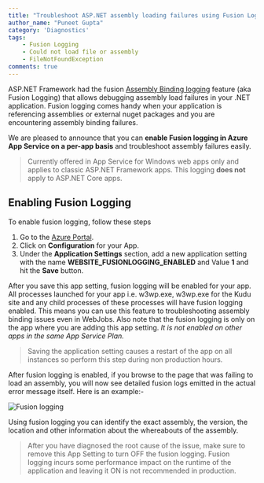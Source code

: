 ```yaml
---
title: "Troubleshoot ASP.NET assembly loading failures using Fusion Logging"
author_name: "Puneet Gupta"
category: 'Diagnostics'
tags:
    - Fusion Logging
    - Could not load file or assembly
    - FileNotFoundException
comments: true
---
```


ASP.NET Framework had the fusion [Assembly Binding logging](https://docs.microsoft.com/en-us/dotnet/framework/tools/fuslogvw-exe-assembly-binding-log-viewer) feature (aka Fusion Logging) that allows debugging assembly load failures in your .NET application. Fusion logging comes handy when your application is referencing assemblies or external nuget packages and you are encountering assembly binding failures.

We are pleased to announce that you can **enable Fusion logging in Azure App Service on a per-app basis** and troubleshoot assembly failures easily.

> Currently offered in App Service for Windows web apps only and applies to classic ASP.NET Framework apps. This logging **does not** apply to ASP.NET Core apps.

## Enabling Fusion Logging

To enable fusion logging, follow these steps

1. Go to the [Azure Portal](https://portal.azure.com).
2. Click on **Configuration** for your App.
3. Under the **Application Settings** section, add a new application setting with the name **WEBSITE_FUSIONLOGGING_ENABLED** and Value **1** and hit the **Save** button.

After you save this app setting, fusion logging will be enabled for your app. All processes launched for your app i.e. w3wp.exe, w3wp.exe for the Kudu site and any child processes of these processes will have fusion logging enabled. This means you can use this feature to troubleshooting assembly binding issues even in WebJobs. Also note that the fusion logging is only on the app where you are adding this app setting. *It is not enabled on other apps in the same App Service Plan.*

> Saving the application setting causes a restart of the app on all instances so perform this step during non production hours.

After fusion logging is enabled, if you browse to the page that was failing to load an assembly, you will now see detailed fusion logs emitted in the actual error message itself. Here is an example:-

![Fusion logging]({{site.baseurl}}/media/2020/09/fusion-logging-error.png)

Using fusion logging you can identify the exact assembly, the version, the location and other information about the whereabouts of the assembly.

> After you have diagnosed the root cause of the issue, make sure to remove this App Setting to turn OFF the fusion logging. Fusion logging incurs some performance impact on the runtime of the application and leaving it ON is not recommended in production.
